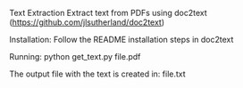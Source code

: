 Text Extraction
Extract text from PDFs using doc2text (https://github.com/jlsutherland/doc2text)

Installation:
Follow the README installation steps in doc2text

Running:
python get_text.py file.pdf

The output file with the text is created in: file.txt
